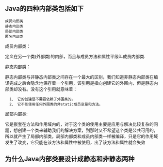 


## Java的四种内部类包括如下
```
成员内部类
静态内部类
局部内部类
匿名内部类
```

成员内部类：

定义在另一个类(外部类)的内部，而且与成员方法和属性平级叫成员内部类.

静态内部类：

静态内部类与非静态内部类之间存在一个最大的区别，我们知道非静态内部类在编译完成之后会隐含地保存着一个引用，该引用是指向创建它的外围内，但是静态内部类却没有。没有这个引用就意味着：

      1、 它的创建是不需要依赖于外围类的。
      2、 它不能使用任何外围类的非static成员变量和方法。

局部内部类:

它是嵌套在方法和作用域内的，对于这个类的使用主要是应用与解决比较复杂的问题，想创建一个类来辅助我们的解决方案，到那时又不希望这个类是公共可用的，所以就产生了局部内部类，局部内部类和成员内部类一样被编译，只是它的作用域发生了改变，它只能在该方法和属性中被使用，出了该方法和属性就会失效



## 为什么Java内部类要设计成静态和非静态两种
